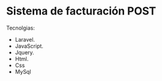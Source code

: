 # Sistema de facturación POST 

Tecnolgias:

- Laravel.
- JavaScript.
- Jquery.
- Html.
- Css
- MySql 
